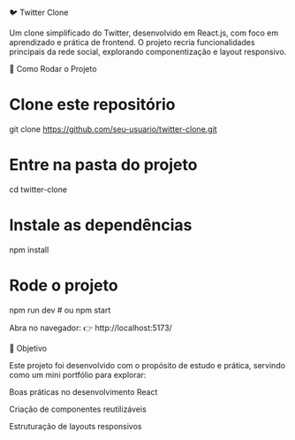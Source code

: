 🐦 Twitter Clone

Um clone simplificado do Twitter, desenvolvido em React.js, com foco em aprendizado e prática de frontend.
O projeto recria funcionalidades principais da rede social, explorando componentização e layout responsivo.

🚀 Como Rodar o Projeto
# Clone este repositório
git clone https://github.com/seu-usuario/twitter-clone.git

# Entre na pasta do projeto
cd twitter-clone

# Instale as dependências
npm install

# Rode o projeto
npm run dev   # ou npm start


Abra no navegador:
👉 http://localhost:5173/ 

🎯 Objetivo

Este projeto foi desenvolvido com o propósito de estudo e prática, servindo como um mini portfólio para explorar:

Boas práticas no desenvolvimento React

Criação de componentes reutilizáveis

Estruturação de layouts responsivos
